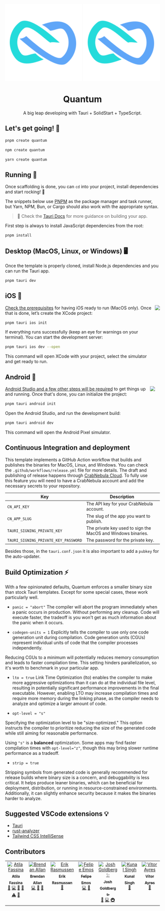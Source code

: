 <div align="center">
<img src="/docs/quantum-dark-mode.svg#gh-dark-mode-only" width="250" />
<img src="/docs/quantum-dark-mode.svg#gh-light-mode-only" width="250" />
  <h1>Quantum</h1>
  <p>A big leap developing with Tauri + SolidStart + TypeScript.</p>
</div>

## Let's get going! 🐑

```sh
pnpm create quantum
```

```sh
npm create quantum
```

```sh
yarn create quantum
```

## Running 🚤

Once scaffolding is done, you can `cd` into your project, install dependencies and start rocking! 🤘

The snippets below use [PNPM](https://pnpm.io) as the package manager and task runner, but Yarn, NPM, Bun, or Cargo should also work with the appropriate syntax.

> 🛟 Check the [Tauri Docs](https://v2.tauri.app/) for more guidance on building your app.

First step is always to install JavaScript dependencies from the root:

```sh
pnpm install
```

## Desktop (MacOS, Linux, or Windows) 🖥️

Once the template is properly cloned, install Node.js dependencies and you can run the Tauri app.

```sh
pnpm tauri dev
```

## iOS 🍎

<img src="/docs/ios.png" align="right" height="300"/>

[Check the prerequisites](https://v2.tauri.app/guides/prerequisites/#ios) for having iOS ready to run (MacOS only).
Once that is done, let’s create the XCode project:

```sh
pnpm tauri ios init
```

If everything runs successfully (keep an eye for warnings on your terminal).
You can start the development server:

```sh
pnpm tauri ios dev --open
```

This command will open XCode with your project, select the simulator and get ready to run.

## Android 🤖

<img src="/docs/android.png" align="right" height="300"/>

[Android Studio and a few other steps will be required](https://v2.tauri.app/guides/prerequisites/#android) to get things up and running.
Once that's done, you can initialize the project:

```sh
pnpm tauri android init
```

Open the Android Studio, and run the development build:

```sh
pnpm tauri android dev
```

This command will open the Android Pixel simulator.

## Continuous Integration and deployment

This template implements a GitHub Action workflow that builds and publishes the binaries for MacOS, Linux, and Windows. You can check the `.github/workflows/release.yml` file for more details. The draft and publishing of release happens through [CrabNebula Cloud](https://crabnebula.dev/cloud). To fully use this feature you will need to have a CrabNebula account and add the necessary secrets to your repository.

| Key                                  | Description                                                  |
| ------------------------------------ | ------------------------------------------------------------ |
| `CN_API_KEY`                         | The API key for your CrabNebula account.                     |
| `CN_APP_SLUG`                        | The slug of the app you want to publish.                     |
| `TAURI_SIGNING_PRIVATE_KEY`          | The private key used to sign the MacOS and Windows binaries. |
| `TAURI_SIGNING_PRIVATE_KEY_PASSWORD` | The password for the private key.                            |

Besides those, in the `tauri.conf.json` it is also important to add a `pubkey` for the auto-updater.

## Build Optimization ⚡

With a few opinionated defaults, Quantum enforces a smaller binary size than stock Tauri templates. Except for some special cases, these work particularly well.

- `panic = "abort"`
  The compiler will abort the program immediately when a panic occurs in production. Without performing any cleanup. Code will execute faster, the tradeoff is you won't get as much information about the panic when it occurs.

- `codegen-units = 1`
  Explicitly tells the compiler to use only one code generation unit during compilation. Code generation units (CGUs) represent individual units of code that the compiler processes independently.

Reducing CGUs to a minimum will potentially reduces memory consumption and leads to faster compilation time. This setting hinders parallelization, so it's worth to benchmark in your particular app.

- `lto = true`
  Link Time Optimization (lto) enables the compiler to make more aggressive optimizations than it can do at the individual file level, resulting in potentially significant performance improvements in the final executable. However, enabling LTO may increase compilation times and require more memory during the linking phase, as the compiler needs to analyze and optimize a larger amount of code.

- `opt-level = "s"`

Specifying the optimization level to be "size-optimized." This option instructs the compiler to prioritize reducing the size of the generated code while still aiming for reasonable performance.

Using `"s"` is a **balanced** optimization. Some apps may find faster compilation times with `opt-level="z"`, though this may bring slower runtime performance as a tradeoff.

- `strip = true`

Stripping symbols from generated code is generally recommended for release builds where binary size is a concern, and debuggability is less critical. It helps produce leaner binaries, which can be beneficial for deployment, distribution, or running in resource-constrained environments. Additionally, it can slightly enhance security because it makes the binaries harder to analyze.

## Suggested VSCode extensions 💡

- [Tauri](https://marketplace.visualstudio.com/items?itemName=tauri-apps.tauri-vscode)
- [rust-analyzer](https://marketplace.visualstudio.com/items?itemName=rust-lang.rust-analyzer)
- [Tailwind CSS IntelliSense](https://marketplace.visualstudio.com/items?itemName=bradlc.vscode-tailwindcss)

## Contributors

<!-- ALL-CONTRIBUTORS-LIST:START - Do not remove or modify this section -->
<!-- prettier-ignore-start -->
<!-- markdownlint-disable -->
<table>
  <tbody>
    <tr>
      <td align="center" valign="top" width="14.28%"><a href="https://atila.io"><img src="https://avatars.githubusercontent.com/u/2382552?v=4?s=100" width="100px;" alt="Atila Fassina"/><br /><sub><b>Atila Fassina</b></sub></a><br /><a href="#maintenance-atilafassina" title="Maintenance">🚧</a> <a href="https://github.com/atilafassina/quantum/commits?author=atilafassina" title="Code">💻</a> <a href="https://github.com/atilafassina/quantum/commits?author=atilafassina" title="Documentation">📖</a> <a href="https://github.com/atilafassina/quantum/issues?q=author%3Aatilafassina" title="Bug reports">🐛</a> <a href="https://github.com/atilafassina/quantum/commits?author=atilafassina" title="Tests">⚠️</a> <a href="#ideas-atilafassina" title="Ideas, Planning, & Feedback">🤔</a></td>
      <td align="center" valign="top" width="14.28%"><a href="http://brendonovich.dev"><img src="https://avatars.githubusercontent.com/u/14191578?v=4?s=100" width="100px;" alt="Brendan Allan"/><br /><sub><b>Brendan Allan</b></sub></a><br /><a href="https://github.com/atilafassina/quantum/commits?author=brendonovich" title="Code">💻</a> <a href="#ideas-brendonovich" title="Ideas, Planning, & Feedback">🤔</a> <a href="https://github.com/atilafassina/quantum/issues?q=author%3Abrendonovich" title="Bug reports">🐛</a></td>
      <td align="center" valign="top" width="14.28%"><a href="https://erikras.com"><img src="https://avatars.githubusercontent.com/u/4396759?v=4?s=100" width="100px;" alt="Erik Rasmussen"/><br /><sub><b>Erik Rasmussen</b></sub></a><br /><a href="https://github.com/atilafassina/quantum/commits?author=erikras" title="Documentation">📖</a></td>
      <td align="center" valign="top" width="14.28%"><a href="https://github.com/FelipeEmos"><img src="https://avatars.githubusercontent.com/u/10969700?v=4?s=100" width="100px;" alt="Felipe Emos"/><br /><sub><b>Felipe Emos</b></sub></a><br /><a href="https://github.com/atilafassina/quantum/commits?author=felipeemos" title="Code">💻</a> <a href="https://github.com/atilafassina/quantum/issues?q=author%3Afelipeemos" title="Bug reports">🐛</a></td>
      <td align="center" valign="top" width="14.28%"><a href="http://www.joshuakgoldberg.com/"><img src="https://avatars.githubusercontent.com/u/3335181?v=4?s=100" width="100px;" alt="Josh Goldberg ✨"/><br /><sub><b>Josh Goldberg ✨</b></sub></a><br /><a href="https://github.com/atilafassina/quantum/commits?author=JoshuaKGoldberg" title="Documentation">📖</a> <a href="https://github.com/atilafassina/quantum/commits?author=JoshuaKGoldberg" title="Code">💻</a> <a href="#infra-JoshuaKGoldberg" title="Infrastructure (Hosting, Build-Tools, etc)">🚇</a></td>
      <td align="center" valign="top" width="14.28%"><a href="https://kunalsin9h.com"><img src="https://avatars.githubusercontent.com/u/82411321?v=4?s=100" width="100px;" alt="Kunal Singh"/><br /><sub><b>Kunal Singh</b></sub></a><br /><a href="https://github.com/atilafassina/quantum/commits?author=kunalsin9h" title="Documentation">📖</a></td>
      <td align="center" valign="top" width="14.28%"><a href="https://eu.virtuaires.com.br/"><img src="https://avatars.githubusercontent.com/u/61759797?v=4?s=100" width="100px;" alt="Vitor Ayres"/><br /><sub><b>Vitor Ayres</b></sub></a><br /><a href="https://github.com/atilafassina/quantum/issues?q=author%3Avasfvitor" title="Bug reports">🐛</a></td>
    </tr>
  </tbody>
</table>

<!-- markdownlint-restore -->
<!-- prettier-ignore-end -->

<!-- ALL-CONTRIBUTORS-LIST:END -->
